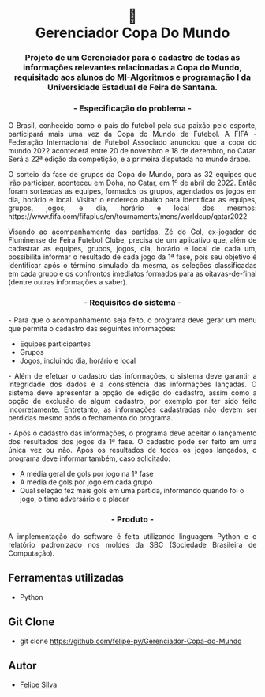 <h1 align="center">
📄<br>Gerenciador Copa Do Mundo
</h1>
 <h3 align="center">
Projeto de um Gerenciador para o cadastro de todas as informações relevantes relacionadas a Copa do Mundo, requisitado aos alunos do MI-Algoritmos e programação I da Universidade Estadual de Feira de Santana.
</h3>

<h3 align="center">
 - Especificação do problema -
</h3>

<p align="justify">
    O Brasil, conhecido como o país do futebol pela sua paixão pelo esporte, participará mais uma vez da Copa do Mundo de Futebol. A FIFA - Federação Internacional de Futebol Associado anunciou que a copa do mundo 2022 acontecerá entre 20 de novembro e 18 de dezembro, no Catar. Será a 22ª edição da competição, e a primeira disputada no mundo árabe.
</p>
<p align="justify">
    O sorteio da fase de grupos da Copa do Mundo, para as 32 equipes que irão participar, aconteceu em Doha, no Catar, em 1º de abril de 2022. Então foram sorteadas as equipes, formados os grupos, agendados os jogos em dia, horário e local.
    Visitar o endereço abaixo para identificar as equipes, grupos, jogos, e dia, horário e local dos mesmos:
    https://www.fifa.com/fifaplus/en/tournaments/mens/worldcup/qatar2022
</p>
<p align="justify">
    Visando ao acompanhamento das partidas, Zé do Gol, ex-jogador do Fluminense de Feira Futebol Clube, precisa de um aplicativo que, além de cadastrar as equipes, grupos, jogos, dia, horário e local de cada um, possibilita informar o resultado de cada jogo da 1ª fase, pois seu objetivo é identificar após o término simulado da mesma, as seleções classificadas em cada grupo e os confrontos imediatos formados para as oitavas-de-final (dentre outras informações a saber).
</p>

<h3 align="center">
 - Requisitos do sistema -
</h3>

<p align="justify">
- Para que o acompanhamento seja feito, o programa deve gerar um menu que permita o cadastro das seguintes informações:

- Equipes participantes
- Grupos
- Jogos, incluindo dia, horário e local
</p>

<p align="justify">
- Além de efetuar o cadastro das informações, o sistema deve garantir a integridade dos dados e a consistência das informações lançadas. O sistema deve apresentar a opção de edição do cadastro, assim como a opção de exclusão de algum cadastro, por exemplo por ter sido feito incorretamente. Entretanto, as informações cadastradas não devem ser perdidas mesmo após o fechamento do programa.

</p>

<p align="justify">
- Após o cadastro das informações, o programa deve aceitar o lançamento dos resultados dos jogos da 1ª fase. O cadastro pode ser feito em uma única vez ou não. Após os resultados de todos os jogos lançados, o programa deve informar também, caso solicitado:

- A média geral de gols por jogo na 1ª fase
- A média de gols por jogo em cada grupo
- Qual seleção fez mais gols em uma partida, informando quando foi o jogo, o time adversário e o placar

</p>

<h3 align="center">
 - Produto -
</h3>

<p align = "justify">
    A implementação do software é feita utilizando linguagem Python e o relatório padronizado nos moldes da SBC (Sociedade Brasileira de Computação).
</p>

## Ferramentas utilizadas
- Python

## Git Clone
- git clone https://github.com/felipe-py/Gerenciador-Copa-do-Mundo

## Autor
- [Felipe Silva](https://github.com/felipe-py)
